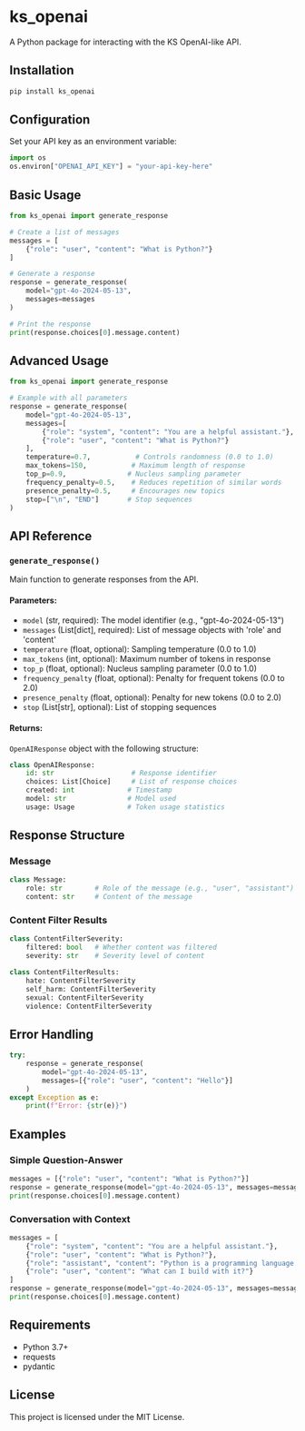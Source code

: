 # ks_openai

A Python package for interacting with the KS OpenAI-like API.

## Installation

```bash
pip install ks_openai
```

## Configuration

Set your API key as an environment variable:

```python
import os
os.environ["OPENAI_API_KEY"] = "your-api-key-here"
```

## Basic Usage

```python
from ks_openai import generate_response

# Create a list of messages
messages = [
    {"role": "user", "content": "What is Python?"}
]

# Generate a response
response = generate_response(
    model="gpt-4o-2024-05-13",
    messages=messages
)

# Print the response
print(response.choices[0].message.content)
```

## Advanced Usage

```python
from ks_openai import generate_response

# Example with all parameters
response = generate_response(
    model="gpt-4o-2024-05-13",
    messages=[
        {"role": "system", "content": "You are a helpful assistant."},
        {"role": "user", "content": "What is Python?"}
    ],
    temperature=0.7,           # Controls randomness (0.0 to 1.0)
    max_tokens=150,           # Maximum length of response
    top_p=0.9,               # Nucleus sampling parameter
    frequency_penalty=0.5,    # Reduces repetition of similar words
    presence_penalty=0.5,     # Encourages new topics
    stop=["\n", "END"]       # Stop sequences
)
```

## API Reference

### `generate_response()`

Main function to generate responses from the API.

#### Parameters:

- `model` (str, required): The model identifier (e.g., "gpt-4o-2024-05-13")
- `messages` (List[dict], required): List of message objects with 'role' and 'content'
- `temperature` (float, optional): Sampling temperature (0.0 to 1.0)
- `max_tokens` (int, optional): Maximum number of tokens in response
- `top_p` (float, optional): Nucleus sampling parameter (0.0 to 1.0)
- `frequency_penalty` (float, optional): Penalty for frequent tokens (0.0 to 2.0)
- `presence_penalty` (float, optional): Penalty for new tokens (0.0 to 2.0)
- `stop` (List[str], optional): List of stopping sequences

#### Returns:

`OpenAIResponse` object with the following structure:
```python
class OpenAIResponse:
    id: str                   # Response identifier
    choices: List[Choice]     # List of response choices
    created: int             # Timestamp
    model: str               # Model used
    usage: Usage             # Token usage statistics
```

## Response Structure

### Message
```python
class Message:
    role: str        # Role of the message (e.g., "user", "assistant")
    content: str     # Content of the message
```

### Content Filter Results
```python
class ContentFilterSeverity:
    filtered: bool   # Whether content was filtered
    severity: str    # Severity level of content

class ContentFilterResults:
    hate: ContentFilterSeverity
    self_harm: ContentFilterSeverity
    sexual: ContentFilterSeverity
    violence: ContentFilterSeverity
```

## Error Handling

```python
try:
    response = generate_response(
        model="gpt-4o-2024-05-13",
        messages=[{"role": "user", "content": "Hello"}]
    )
except Exception as e:
    print(f"Error: {str(e)}")
```

## Examples

### Simple Question-Answer
```python
messages = [{"role": "user", "content": "What is Python?"}]
response = generate_response(model="gpt-4o-2024-05-13", messages=messages)
print(response.choices[0].message.content)
```

### Conversation with Context
```python
messages = [
    {"role": "system", "content": "You are a helpful assistant."},
    {"role": "user", "content": "What is Python?"},
    {"role": "assistant", "content": "Python is a programming language."},
    {"role": "user", "content": "What can I build with it?"}
]
response = generate_response(model="gpt-4o-2024-05-13", messages=messages)
print(response.choices[0].message.content)
```

## Requirements

- Python 3.7+
- requests
- pydantic

## License

This project is licensed under the MIT License.